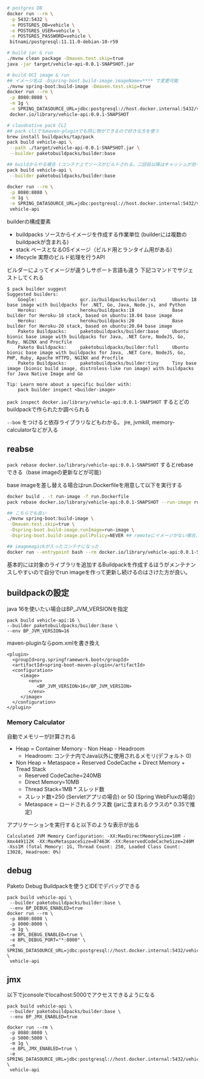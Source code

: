 ```sh
# postgres DB
docker run --rm \
 -p 5432:5432 \
 -e POSTGRES_DB=vehicle \
 -e POSTGRES_USER=vehicle \
 -e POSTGRES_PASSWORD=vehicle \
 bitnami/postgresql:11.11.0-debian-10-r59

# build jar & run
./mvnw clean package -Dmaven.test.skip=true
java -jar target/vehicle-api-0.0.1-SNAPSHOT.jar

# build OCI image & run
## イメージ名は -Dspring-boot.build-image.imageName=**** で変更可能
./mvnw spring-boot:build-image -Dmaven.test.skip=true
docker run --rm \
 -p 8080:8080 \
 -m 1g \
 -e SPRING_DATASOURCE_URL=jdbc:postgresql://host.docker.internal:5432/vehicle \
 docker.io/library/vehicle-api:0.0.1-SNAPSHOT

# cloudnative pack CLI
## pack cliでもmaven-pluginでも同じ物ができるので好きな方を使う
brew install buildpacks/tap/pack
pack build vehicle-api \
 --path ./target/vehicle-api-0.0.1-SNAPSHOT.jar \
 --builder paketobuildpacks/builder:base

## buildからやる場合 (コンテナ上でソースがビルドされる。二回目以降はキャッシュが効く)
pack build vehicle-api \
 --builder paketobuildpacks/builder:base

docker run --rm \
 -p 8080:8080 \
 -m 1g \
 -e SPRING_DATASOURCE_URL=jdbc:postgresql://host.docker.internal:5432/vehicle \
 vehicle-api
```
builderの構成要素
- buildpacks ソースからイメージを作成する作業単位 (builderには複数のbuildpackが含まれる)
- stack ベースとなるOSイメージ（ビルド用とランタイム用がある)
- lifecycle 実際のビルド処理を行うAPI

ビルダーによってイメージが違うしサポート言語も違う
下記コマンドでサジェストしてくれる

```
$ pack builder suggest
Suggested builders:
	Google:                gcr.io/buildpacks/builder:v1      Ubuntu 18 base image with buildpacks for .NET, Go, Java, Node.js, and Python
	Heroku:                heroku/buildpacks:18              Base builder for Heroku-18 stack, based on ubuntu:18.04 base image
	Heroku:                heroku/buildpacks:20              Base builder for Heroku-20 stack, based on ubuntu:20.04 base image
	Paketo Buildpacks:     paketobuildpacks/builder:base     Ubuntu bionic base image with buildpacks for Java, .NET Core, NodeJS, Go, Ruby, NGINX and Procfile
	Paketo Buildpacks:     paketobuildpacks/builder:full     Ubuntu bionic base image with buildpacks for Java, .NET Core, NodeJS, Go, PHP, Ruby, Apache HTTPD, NGINX and Procfile
	Paketo Buildpacks:     paketobuildpacks/builder:tiny     Tiny base image (bionic build image, distroless-like run image) with buildpacks for Java Native Image and Go

Tip: Learn more about a specific builder with:
	pack builder inspect <builder-image>
```

`pack inspect docker.io/library/vehicle-api:0.0.1-SNAPSHOT` するとどのbuildpackで作られたか調べられる

`--bom` をつけると依存ライブラリなどもわかる。
jre, jvmkill, memory-calculatorなどが入る

## reabse

`pack rebase docker.io/library/vehicle-api:0.0.1-SNAPSHOT` するとrebaseできる（base imageの更新などが可能）

base imageを差し替える場合はrun.Dockerfileを用意して以下を実行する

```sh
docker build . -t run-image -f run.Dockerfile
pack rebase docker.io/library/vehicle-api:0.0.1-SNAPSHOT --run-image run-image

## こちらでも良い
./mvnw spring-boot:build-image \
 -Dmaven.test.skip=true \
 -Dspring-boot.build-image.runImage=run-image \
 -Dspring-boot.build-image.pullPolicy=NEVER ## remoteにイメージがない場合、この行を入れる

## imagemagickが入ったコンテナになった
docker run --entrypoint bash --rm docker.io/library/vehicle-api:0.0.1-SNAPSHOT -c 'convert --version'
```

基本的には対象のライブラリを追加するBuildpackを作成するほうがメンテナンスしやすいので自分でrun imageを作って更新し続けるのはさけた方が良い。

## buildpackの設定

java 16を使いたい場合はBP_JVM_VERSIONを指定
```
pack build vehicle-api:16 \
--builder paketobuildpacks/builder:base \
--env BP_JVM_VERSION=16
```

maven-pluginならpom.xmlを書き換え

```
<plugin>
  <groupId>org.springframework.boot</groupId>
  <artifactId>spring-boot-maven-plugin</artifactId>
  <configuration>
     <image>
        <env>
           <BP_JVM_VERSION>16</BP_JVM_VERSION>
        </env>
     </image>
  </configuration>
</plugin>
```
### Memory Calculator

自動でメモリーが計算される

- Heap = Container Memory - Non Heap - Headroom
    - Headroom: コンテナ内でJava以外に使用されるメモリ(デフォルト 0)
- Non Heap = Metaspace + Reserved CodeCache + Direct Memory + Tread Stack
    - Reserved CodeCache=240MB
    - Direct Memory=10MB
    - Thread Stack=1MB * スレッド数
    - スレッド数=250 (Servletアプリの場合) or 50 (Spring WebFluxの場合)
    - Metaspace = ロードされるクラス数 (jarに含まれるクラスの* 0.35で推定)

アプリケーションを実行すると以下のような表示が出る
```
Calculated JVM Memory Configuration: -XX:MaxDirectMemorySize=10M -Xmx449112K -XX:MaxMetaspaceSize=87463K -XX:ReservedCodeCacheSize=240M -Xss1M (Total Memory: 1G, Thread Count: 250, Loaded Class Count: 13028, Headroom: 0%)
```

## debug

Paketo Debug Buildpackを使うとIDEでデバッグできる

```
pack build vehicle-api \
 --builder paketobuildpacks/builder:base \
 --env BP_DEBUG_ENABLED=true
docker run --rm \
 -p 8080:8080 \
 -p 8000:8000 \
 -m 1g \
 -e BPL_DEBUG_ENABLED=true \
 -e BPL_DEBUG_PORT="*:8000" \
 -e SPRING_DATASOURCE_URL=jdbc:postgresql://host.docker.internal:5432/vehicle \
 vehicle-api 
 ```

## jmx

以下でjconsoleでlocalhost:5000でアクセスできるようになる

```
pack build vehicle-api \
 --builder paketobuildpacks/builder:base \
 --env BP_JMX_ENABLED=true

docker run --rm \
 -p 8080:8080 \
 -p 5000:5000 \
 -m 1g \
 -e BPL_JMX_ENABLED=true \
 -e SPRING_DATASOURCE_URL=jdbc:postgresql://host.docker.internal:5432/vehicle \
 vehicle-api
```
